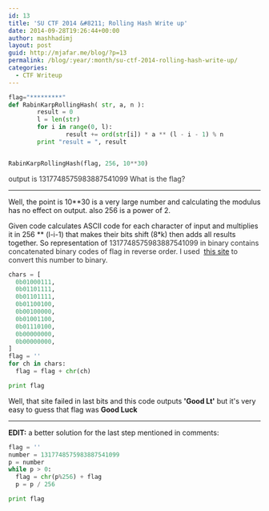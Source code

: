 ```yaml
---
id: 13
title: 'SU CTF 2014 &#8211; Rolling Hash Write up'
date: 2014-09-28T19:26:44+00:00
author: mashhadimj
layout: post
guid: http://mjafar.me/blog/?p=13
permalink: /blog/:year/:month/su-ctf-2014-rolling-hash-write-up/
categories:
  - CTF Writeup
---
```

```python
flag="*********"
def RabinKarpRollingHash( str, a, n ):
        result = 0
        l = len(str)
        for i in range(0, l):
                result += ord(str[i]) * a ** (l - i - 1) % n
        print "result = ", result


RabinKarpRollingHash(flag, 256, 10**30)
```

<span style="color: #333333;">output is
1317748575983887541099
What is the flag?</span>

----

Well, the point is 10**30 is a very large number and calculating the modulus has no effect on output. also 256 is a power of 2.

Given code calculates ASCII code for each character of input and multiplies it in 256 ** (l-i-1) that makes their bits shift (8*k) then adds all results together. So representation of <span style="color: #333333;">1317748575983887541099 in binary contains concatenated binary codes of flag in reverse order. 
I used  [this site](http://www.onlineconversion.com/base.htm) to convert this number to binary.</span>


```python
chars = [
  0b01000111,
  0b01101111,
  0b01101111,
  0b01100100,
  0b00100000,
  0b01001100,
  0b01110100,
  0b00000000,
  0b00000000,
]
flag = ''
for ch in chars:
  flag = flag + chr(ch)

print flag
```

Well, that site failed in last bits and this code outputs **'Good Lt'** but it's very easy to guess that flag was **Good Luck**

----

**EDIT:** a better solution for the last step mentioned in comments:

```python
flag = ''
number = 1317748575983887541099 
p = number
while p > 0:
  flag = chr(p%256) + flag
  p = p / 256

print flag
```

